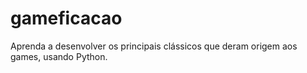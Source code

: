 # gameficacao

Aprenda a desenvolver os principais clássicos que deram origem aos games, usando Python.
